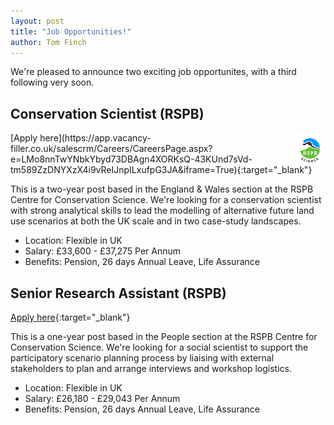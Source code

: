 ```yaml
---
layout: post
title: "Job Opportunities!"
author: Tom Finch
---
```

We're pleased to announce two exciting job opportunites, with a third following very soon.

## Conservation Scientist (RSPB)
<img src="/assets/img/rspb_science.jpg" width="10%" align="right">
[Apply here](https://app.vacancy-filler.co.uk/salescrm/Careers/CareersPage.aspx?e=LMo8nnTwYNbkYbyd73DBAgn4XORKsQ-43KUnd7sVd-tm589ZzDNYXzX4i9vReIJnpILxufpG3JA&iframe=True){:target="_blank"}

This is a two-year post based in the England & Wales section at the RSPB Centre for Conservation Science. We're looking for a conservation scientist with strong analytical skills to lead the modelling of alternative future land use scenarios at both the UK scale and in two case-study landscapes.
* Location: Flexible in UK
* Salary: £33,600 - £37,275 Per Annum
* Benefits: Pension, 26 days Annual Leave, Life Assurance

## Senior Research Assistant (RSPB)
[Apply here](https://app.vacancy-filler.co.uk/salescrm/Careers/CareersPage.aspx?e=LMo8nnTwYNb3Q2Ff20tNfwNEXO1aJQHBFdpfoNFdmyxRnu81gAZOFMkNdzDjl-YWm-qFURp_FZg&iframe=True){:target="_blank"}

This is a one-year post based in the People section at the RSPB Centre for Conservation Science. We're looking for a social scientist to support the participatory scenario planning process by liaising with external stakeholders to plan and arrange interviews and workshop logistics.
* Location: Flexible in UK
* Salary: £26,180 - £29,043 Per Annum
* Benefits: Pension, 26 days Annual Leave, Life Assurance
